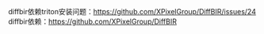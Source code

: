 diffbir依赖triton安装问题：https://github.com/XPixelGroup/DiffBIR/issues/24
diffbir依赖：https://github.com/XPixelGroup/DiffBIR